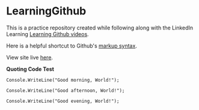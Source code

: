 # LearningGithub
This is a practice repository created while following along with the LinkedIn Learning [Learning Github videos](https://www.linkedin.com/learning/learning-github-18719601).

Here is a helpful shortcut to Github's [markup syntax](https://docs.github.com/en/get-started/writing-on-github/getting-started-with-writing-and-formatting-on-github/basic-writing-and-formatting-syntax).

View site live [here](https://snholmes.github.io/LearningGithub/).

**Quoting Code Test**

```
Console.WriteLine("Good morning, World!");

Console.WriteLine("Good afternoon, World!");

Console.WriteLine("Good evening, World!");
```
